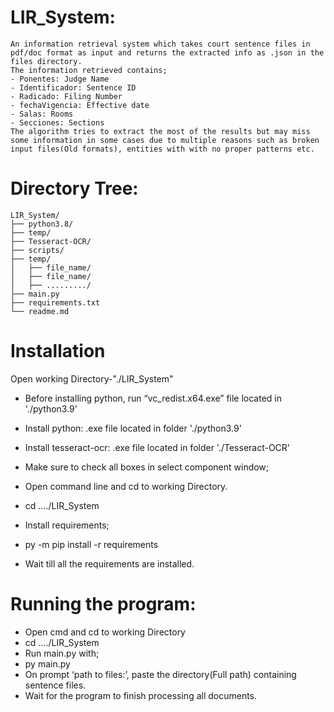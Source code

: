 # LIR_System:
    An information retrieval system which takes court sentence files in pdf/doc format as input and returns the extracted info as .json in the files directory.
    The information retrieved contains;
    - Ponentes: Judge Name
    - Identificador: Sentence ID
    - Radicado: Filing Number
    - fechaVigencia: Effective date
    - Salas: Rooms
    - Secciones: Sections
    The algorithm tries to extract the most of the results but may miss some information in some cases due to multiple reasons such as broken
    input files(Old formats), entities with with no proper patterns etc. 

# Directory Tree:
    LIR_System/
    ├── python3.8/
    ├── temp/
    ├── Tesseract-OCR/
    ├── scripts/
    ├── temp/
    │   ├── file_name/
    │   ├── file_name/
    │   ├── ........./
    ├── main.py
    ├── requirements.txt
    └── readme.md

# Installation
Open working Directory-"./LIR_System"
- Before installing python, run “vc_redist.x64.exe” file located in './python3.9'
- Install python: .exe file located in folder './python3.9'
- Install tesseract-ocr: .exe file located in folder './Tesseract-OCR'
- Make sure to check all boxes in select component window;

- Open command line and cd to working Directory. 
- cd ..../LIR_System
- Install requirements;
- py -m pip install -r requirements
- Wait till all the requirements are installed.
    

# Running the program:
- Open cmd and cd to working Directory
- cd ..../LIR_System
- Run main.py with;
- py main.py
- On prompt ‘path to files:’, paste the directory(Full path) containing sentence files.
- Wait for the program to finish processing all documents.
